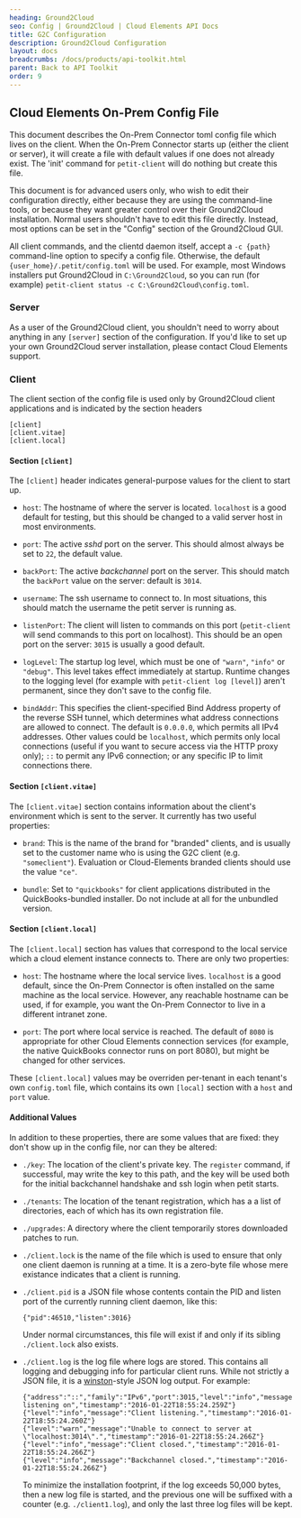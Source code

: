 ```yaml
---
heading: Ground2Cloud
seo: Config | Ground2Cloud | Cloud Elements API Docs
title: G2C Configuration
description: Ground2Cloud Configuration
layout: docs
breadcrumbs: /docs/products/api-toolkit.html
parent: Back to API Toolkit
order: 9
---
```


## Cloud Elements On-Prem Config File

This document describes the On-Prem Connector toml config file which
lives on the client. When the On-Prem Connector starts up (either
the client or server), it will create a file with default values if one
does not already exist. The 'init' command for `petit-client` will do
nothing but create this file.

This document is for advanced users only, who wish to edit their
configuration directly, either because they are using the command-line
tools, or because they want greater control over their Ground2Cloud
installation. Normal users shouldn't have to edit this file directly.
Instead, most options can be set in the "Config" section of the
Ground2Cloud GUI.

All client commands, and the clientd daemon itself, accept a `-c
{path}` command-line option to specify a config file. Otherwise, the
default `{user_home}/.petit/config.toml` will be used. For example, most
Windows installers put Ground2Cloud in `C:\Ground2Cloud`, so you can run
(for example) `petit-client status -c C:\Ground2Cloud\config.toml`.

### Server

As a user of the Ground2Cloud client, you shouldn't need to worry about
anything in any `[server]` section of the configuration. If you'd like
to set up your own Ground2Cloud server installation, please contact
Cloud Elements support.

### Client

The client section of the config file is used only by Ground2Cloud
client applications and is indicated by the section headers

    [client]
    [client.vitae]
    [client.local]

#### Section `[client]`

The `[client]` header indicates general-purpose values for the client to
start up.

* `host`: The hostname of where the server is located. `localhost` is
  a good default for testing, but this should be changed to a valid
  server host in most environments.

* `port`: The active _sshd_ port on the server. This should almost
  always be set to `22`, the default value.

* `backPort`: The active _backchannel_ port on the server. This should
  match the `backPort` value on the server: default is `3014`.

* `username`: The ssh username to connect to. In most situations, this
  should match the username the petit server is running as.

* `listenPort`: The client will listen to commands on this port
  (`petit-client` will send commands to this port on localhost). This
  should be an open port on the server: `3015` is usually a good
  default.

* `logLevel`: The startup log level, which must be one of `"warn"`,
  `"info"` or `"debug"`. This level takes effect immediately at startup.
  Runtime changes to the logging level (for example with `petit-client
  log [level]`) aren't permanent, since they don't save to the config
  file.

* `bindAddr`: This specifies the client-specified Bind Address property
  of the reverse SSH tunnel, which determines what address connections
  are allowed to connect. The default is `0.0.0.0`, which permits all
  IPv4 addresses. Other values could be `localhost`, which permits only
  local connections (useful if you want to secure access via the HTTP
  proxy only); `::` to permit any IPv6 connection; or any specific IP to
  limit connections there.

#### Section `[client.vitae]`

The `[client.vitae]` section contains information about the client's
environment which is sent to the server. It currently has two useful
properties:

* `brand`: This is the name of the brand for "branded" clients, and is
  usually set to the customer name who is using the G2C client (e.g.
  `"someclient"`). Evaluation or Cloud-Elements branded clients should
  use the value `"ce"`.

* `bundle`: Set to `"quickbooks"` for client applications distributed in
  the QuickBooks-bundled installer. Do not include at all for the
  unbundled version.

#### Section `[client.local]`

The `[client.local]` section has values that correspond to the local
service which a cloud element instance connects to. There are only two
properties:

* `host`: The hostname where the local service lives. `localhost` is a
  good default, since the On-Prem Connector is often installed on the
  same machine as the local service. However, any reachable hostname can
  be used, if for example, you want the On-Prem Connector to live in a
  different intranet zone.

* `port`: The port where local service is reached. The default of `8080`
  is appropriate for other Cloud Elements connection services (for
  example, the native QuickBooks connector runs on port 8080), but might
  be changed for other services.

These `[client.local]` values may be overriden per-tenant in each
tenant's own `config.toml` file, which contains its own `[local]`
section with a `host` and `port` value.

#### Additional Values

In addition to these properties, there are some values that are fixed:
they don't show up in the config file, nor can they be altered:

* `./key`: The location of the client's private key. The `register`
  command, if successful, may write the key to this path, and the
  key will be used both for the initial backchannel handshake and ssh
  login when petit starts.

* `./tenants`: The location of the tenant registration, which has a
  a list of directories, each of which has its own registration file.

* `./upgrades`: A directory where the client temporarily stores
  downloaded patches to run.

* `./client.lock` is the name of the file which is used to ensure that
  only one client daemon is running at a time. It is a zero-byte file
  whose mere existance indicates that a client is running.

* `./client.pid` is a JSON file whose contents contain the PID and
  listen port of the currently running client daemon, like this:

      {"pid":46510,"listen":3016}

  Under normal circumstances, this file will exist if and only if its
  sibling `./client.lock` also exists.

* `./client.log` is the log file where logs are stored. This contains
  all logging and debugging info for particular client runs. While not
  strictly a JSON file, it is a
  [winston](https://github.com/winstonjs/winston)-style JSON log output.
  For example:

      {"address":"::","family":"IPv6","port":3015,"level":"info","message":"Command listening on","timestamp":"2016-01-22T18:55:24.259Z"}
      {"level":"info","message":"Client listening.","timestamp":"2016-01-22T18:55:24.260Z"}
      {"level":"warn","message":"Unable to connect to server at \"localhost:3014\".","timestamp":"2016-01-22T18:55:24.266Z"}
      {"level":"info","message":"Client closed.","timestamp":"2016-01-22T18:55:24.266Z"}
      {"level":"info","message":"Backchannel closed.","timestamp":"2016-01-22T18:55:24.266Z"}

  To minimize the installation footprint, if the log exceeds 50,000
  bytes, then a new log file is started, and the previous one will be
  suffixed with a counter (e.g. `./client1.log`), and only the last
  three log files will be kept.

